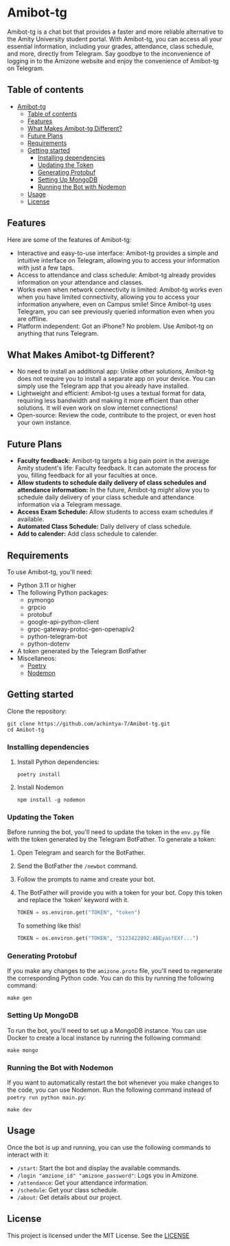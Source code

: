 # Amibot-tg

Amibot-tg is a chat bot that provides a faster and more reliable alternative to the Amity University student portal. With Amibot-tg, you can access all your essential information, including your grades, attendance, class schedule, and more, directly from Telegram. Say goodbye to the inconvenience of logging in to the Amizone website and enjoy the convenience of Amibot-tg on Telegram.

## Table of contents

- [Amibot-tg](#amibot-tg)
  - [Table of contents](#table-of-contents)
  - [Features](#features)
  - [What Makes Amibot-tg Different?](#what-makes-amibot-tg-different)
  - [Future Plans](#future-plans)
  - [Requirements](#requirements)
  - [Getting started](#getting-started)
    - [Installing dependencies](#installing-dependencies)
    - [Updating the Token](#updating-the-token)
    - [Generating Protobuf](#generating-protobuf)
    - [Setting Up MongoDB](#setting-up-mongodb)
    - [Running the Bot with Nodemon](#running-the-bot-with-nodemon)
  - [Usage](#usage)
  - [License](#license)

## Features

Here are some of the features of Amibot-tg:

- Interactive and easy-to-use interface: Amibot-tg provides a simple and intuitive interface on Telegram, allowing you to access your information with just a few taps.
- Access to attendance and class schedule: Amibot-tg already provides information on your attendance and classes.
- Works even when network connectivity is limited: Amibot-tg works even when you have limited connectivity, allowing you to access your information anywhere, even on Campus smile! Since Amibot-tg uses Telegram, you can see previously queried information even when you are offline.
- Platform independent: Got an iPhone? No problem. Use Amibot-tg on anything that runs Telegram.

## What Makes Amibot-tg Different?

- No need to install an additional app: Unlike other solutions, Amibot-tg does not require you to install a separate app on your device. You can simply use the Telegram app that you already have installed.
- Lightweight and efficient: Amibot-tg uses a textual format for data, requiring less bandwidth and making it more efficient than other solutions. It will even work on slow internet connections!
- Open-source: Review the code, contribute to the project, or even host your own instance.

## Future Plans

- **Faculty feedback:** Amibot-tg targets a big pain point in the average Amity student's life: Faculty feedback. It can automate the process for you, filling feedback for all your faculties at once.
- **Allow students to schedule daily delivery of class schedules and attendance information:** In the future, Amibot-tg _might_ allow you to schedule daily delivery of your class schedule and attendance information via a Telegram message.
- **Access Exam Schedule:** Allow students to access exam schedules if available.
- **Automated Class Schedule:** Daily delivery of class schedule.
- **Add to calender:** Add class schedule to calender.

## Requirements

To use Amibot-tg, you'll need:

- Python 3.11 or higher
- The following Python packages:
  - pymongo
  - grpcio
  - protobuf
  - google-api-python-client
  - grpc-gateway-protoc-gen-openapiv2
  - python-telegram-bot
  - python-dotenv
- A token generated by the Telegram BotFather
- Miscellaneos:
  - [Poetry](https://python-poetry.org/docs/)
  - [Nodemon](https://nodemon.io/)

## Getting started

Clone the repository:

```shell
git clone https://github.com/achintya-7/Amibot-tg.git
cd Amibot-tg
```

### Installing dependencies

1. Install Python dependencies:

    ```shell
    poetry install
    ```

2. Install Nodemon

    ```shell
    npm install -g nodemon
    ```

### Updating the Token

Before running the bot, you'll need to update the token in the `env.py` file with the token generated by the Telegram BotFather. To generate a token:

1. Open Telegram and search for the BotFather.
2. Send the BotFather the `/newbot` command.
3. Follow the prompts to name and create your bot.
4. The BotFather will provide you with a token for your bot. Copy this token and replace the 'token' keyword with it.

    ``` python
    TOKEN = os.environ.get("TOKEN", "token")
    ```

    To something like this!

    ``` python
    TOKEN = os.environ.get("TOKEN", "5123422892:ABEyasfEXf...")
    ```

### Generating Protobuf

If you make any changes to the `amizone.proto` file, you'll need to regenerate the corresponding Python code. You can do this by running the following command:

```shell
make gen
```

### Setting Up MongoDB

To run the bot, you'll need to set up a MongoDB instance. You can use Docker to create a local instance by running the following command:

```shell
make mongo
```

### Running the Bot with Nodemon

If you want to automatically restart the bot whenever you make changes to the code, you can use Nodemon. Run the following command instead of `poetry run python main.py`:

```shell
make dev
```

## Usage

Once the bot is up and running, you can use the following commands to interact with it:

- `/start`: Start the bot and display the available commands.
- `/login "amzione_id" "amizone_password"`: Logs you in Amizone.
- `/attendance`: Get your attendance information.
- `/schedule`: Get your class schedule.
- `/about`: Get details about our project.

## License

This project is licensed under the MIT License. See the [LICENSE](LICENSE)
